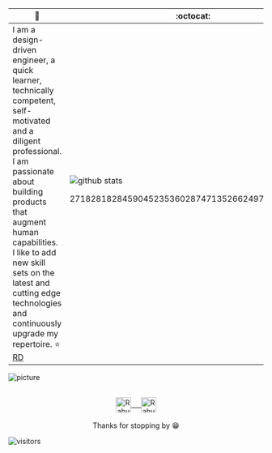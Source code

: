  🙋 | :octocat:
------------ | -------------
I am a design-driven engineer, a quick learner, technically competent, self-motivated and a diligent professional. I am passionate about building products that augment human capabilities. I like to add new skill sets on the latest and cutting edge technologies and continuously upgrade my repertoire. ⭐️ [RD](https://github.com/IAmRDhar/IAmRDhar)| ![github stats](https://github-readme-stats.vercel.app/api?username=IAmRDhar&show_icons=true&line_height=30&count_private=true) <p align="center">27182818284590452353602874713526624977572470937</p>

![picture](https://raw.githubusercontent.com/saadeghi/saadeghi/master/dino.gif)
<br />
<br />
<p align="center">
 <a href="https://www.linkedin.com/in/iamrahuldhar/" target="blank">
  <img align="center" alt="Rahul's LinkedIn" width="30px" src="https://www.vectorlogo.zone/logos/linkedin/linkedin-icon.svg" /> &nbsp; &nbsp;
 </a>
 <a href="https://www.instagram.com/iamrdhar/" target="blank">
  <img align="center" alt="Rahul's Instagram" width="30px" src="https://www.vectorlogo.zone/logos/instagram/instagram-icon.svg" />
 </a> 
  <br/>
  <br/>
  Thanks for stopping by 😁<br/>
</p>

 ![visitors](https://visitor-badge.laobi.icu/badge?page_id=IAmRDhar.IAmRDhar)
